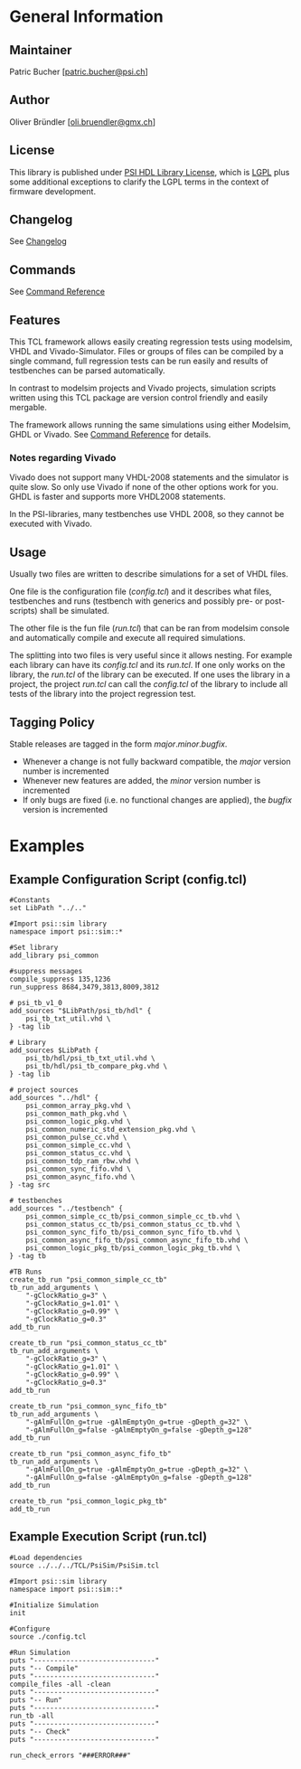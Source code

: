 # General Information

## Maintainer
Patric Bucher [patric.bucher@psi.ch]

## Author
Oliver Bründler [oli.bruendler@gmx.ch]

## License
This library is published under [PSI HDL Library License](License.txt), which is [LGPL](LGPL2_1.txt) plus some additional exceptions to clarify the LGPL terms in the context of firmware development.

## Changelog
See [Changelog](Changelog.md)

## Commands
See [Command Reference](CommandRef.md)

## Features
This TCL framework allows easily creating regression tests using modelsim, VHDL and Vivado-Simulator. Files or groups of files can
be compiled by a single command, full regression tests can be run easily and results of testbenches can be 
parsed automatically.

In contrast to modelsim projects and Vivado projects, simulation scripts written using this TCL package are version control friendly and
easily mergable.

The framework allows running the same simulations using either Modelsim, GHDL or Vivado. See [Command Reference](CommandRef.md) for details.

### Notes regarding Vivado
Vivado does not support many VHDL-2008 statements and the simulator is quite slow. So only use Vivado if none of the other options work for you. GHDL is faster and supports more VHDL2008 statements.

In the PSI-libraries, many testbenches use VHDL 2008, so they cannot be executed with Vivado.

## Usage
Usually two files are written to describe simulations for a set of VHDL files. 

One file is the configuration file (*config.tcl*)
and it describes what files, testbenches and runs (testbench with generics and possibly pre- or post-scripts) shall be simulated.

The other file is the fun file (*run.tcl*) that can be ran from modelsim console and automatically compile and execute
all required simulations.

The splitting into two files is very useful since it allows nesting. For example each library can have its *config.tcl* and
its *run.tcl*. If one only works on the library, the *run.tcl* of the library can be executed. If one uses the library in a 
project, the project *run.tcl* can call the *config.tcl* of the library to include all tests of the library into the project
regression test.

## Tagging Policy
Stable releases are tagged in the form *major*.*minor*.*bugfix*. 

* Whenever a change is not fully backward compatible, the *major* version number is incremented
* Whenever new features are added, the *minor* version number is incremented
* If only bugs are fixed (i.e. no functional changes are applied), the *bugfix* version is incremented

# Examples

## Example Configuration Script (config.tcl)
```
#Constants
set LibPath "../.."

#Import psi::sim library
namespace import psi::sim::*

#Set library
add_library psi_common

#suppress messages
compile_suppress 135,1236
run_suppress 8684,3479,3813,8009,3812

# psi_tb_v1_0	
add_sources "$LibPath/psi_tb/hdl" {
	psi_tb_txt_util.vhd \
} -tag lib

# Library
add_sources $LibPath {
	psi_tb/hdl/psi_tb_txt_util.vhd \
	psi_tb/hdl/psi_tb_compare_pkg.vhd \
} -tag lib

# project sources
add_sources "../hdl" {
	psi_common_array_pkg.vhd \
	psi_common_math_pkg.vhd \
	psi_common_logic_pkg.vhd \
	psi_common_numeric_std_extension_pkg.vhd \
	psi_common_pulse_cc.vhd \
	psi_common_simple_cc.vhd \
	psi_common_status_cc.vhd \
	psi_common_tdp_ram_rbw.vhd \
	psi_common_sync_fifo.vhd \
	psi_common_async_fifo.vhd \
} -tag src

# testbenches
add_sources "../testbench" {
	psi_common_simple_cc_tb/psi_common_simple_cc_tb.vhd \
	psi_common_status_cc_tb/psi_common_status_cc_tb.vhd \
	psi_common_sync_fifo_tb/psi_common_sync_fifo_tb.vhd \
	psi_common_async_fifo_tb/psi_common_async_fifo_tb.vhd \
	psi_common_logic_pkg_tb/psi_common_logic_pkg_tb.vhd \
} -tag tb
	
#TB Runs
create_tb_run "psi_common_simple_cc_tb"
tb_run_add_arguments \
	"-gClockRatio_g=3" \
	"-gClockRatio_g=1.01" \
	"-gClockRatio_g=0.99" \
	"-gClockRatio_g=0.3"
add_tb_run

create_tb_run "psi_common_status_cc_tb"
tb_run_add_arguments \
	"-gClockRatio_g=3" \
	"-gClockRatio_g=1.01" \
	"-gClockRatio_g=0.99" \
	"-gClockRatio_g=0.3"
add_tb_run

create_tb_run "psi_common_sync_fifo_tb"
tb_run_add_arguments \
	"-gAlmFullOn_g=true -gAlmEmptyOn_g=true -gDepth_g=32" \
	"-gAlmFullOn_g=false -gAlmEmptyOn_g=false -gDepth_g=128"
add_tb_run

create_tb_run "psi_common_async_fifo_tb"
tb_run_add_arguments \
	"-gAlmFullOn_g=true -gAlmEmptyOn_g=true -gDepth_g=32" \
	"-gAlmFullOn_g=false -gAlmEmptyOn_g=false -gDepth_g=128"
add_tb_run

create_tb_run "psi_common_logic_pkg_tb"
add_tb_run
```

## Example Execution Script (run.tcl)  
```
#Load dependencies
source ../../../TCL/PsiSim/PsiSim.tcl

#Import psi::sim library
namespace import psi::sim::*

#Initialize Simulation
init

#Configure
source ./config.tcl

#Run Simulation
puts "------------------------------"
puts "-- Compile"
puts "------------------------------"
compile_files -all -clean
puts "------------------------------"
puts "-- Run"
puts "------------------------------"
run_tb -all
puts "------------------------------"
puts "-- Check"
puts "------------------------------"

run_check_errors "###ERROR###"

``` 


